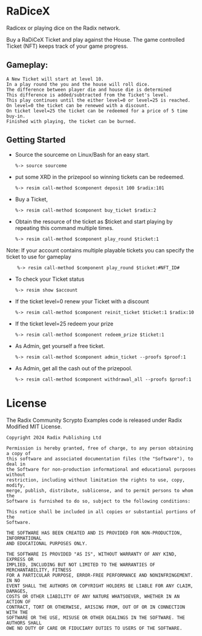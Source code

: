 # RaDiceX

Radicex or playing dice on the Radix network.</br>

Buy a RaDiCeX Ticket and play against the House. The game controlled Ticket (NFT) keeps track of your game progress.</br>

## Gameplay:
    A New Ticket will start at level 10.
    In a play round the you and the house will roll dice.
    The difference between player die and house die is determined
    This difference is added/subtracted from the Ticket's level. 
    This play continues until the either level=0 or level=25 is reached. 
    On level=0 the ticket can be renewed with a discount. 
    On ticket level=25 the ticket can be redeemed for a price of 5 time buy-in.
    Finished with playing, the ticket can be burned.

## Getting Started
-   Source the sourceme on Linux/Bash for an easy start.

        %-> source sourceme
-   put some XRD in the prizepool so winning tickets can be redeemed.
       
        %-> resim call-method $component deposit 100 $radix:101
-   Buy a Ticket,

        %-> resim call-method $component buy_ticket $radix:2
-   Obtain the resource of the ticket as $ticket and start playing by repeating this command multiple times.

        %-> resim call-method $component play_round $ticket:1
Note: If your account contains multiple playable tickets you can specify the ticket to use for gameplay

        %-> resim call-method $component play_round $ticket:#NFT_ID#

-   To check your Ticket status

        %-> resim show $account

-   If the ticket level=0 renew your Ticket with a discount

        %-> resim call-method $component reinit_ticket $ticket:1 $radix:10

-   If the ticket level=25 redeem your prize

        %-> resim call-method $component redeem_prize $ticket:1


-   As Admin, get yourself a free ticket.

        %-> resim call-method $component admin_ticket --proofs $proof:1

-   As Admin, get all the cash out of the prizepool.

        %-> resim call-method $component withdrawal_all --proofs $proof:1


# License

The Radix Community Scrypto Examples code is released under Radix Modified MIT License.

    Copyright 2024 Radix Publishing Ltd

    Permission is hereby granted, free of charge, to any person obtaining a copy of
    this software and associated documentation files (the "Software"), to deal in
    the Software for non-production informational and educational purposes without
    restriction, including without limitation the rights to use, copy, modify,
    merge, publish, distribute, sublicense, and to permit persons to whom the
    Software is furnished to do so, subject to the following conditions:

    This notice shall be included in all copies or substantial portions of the
    Software.

    THE SOFTWARE HAS BEEN CREATED AND IS PROVIDED FOR NON-PRODUCTION, INFORMATIONAL
    AND EDUCATIONAL PURPOSES ONLY.

    THE SOFTWARE IS PROVIDED "AS IS", WITHOUT WARRANTY OF ANY KIND, EXPRESS OR
    IMPLIED, INCLUDING BUT NOT LIMITED TO THE WARRANTIES OF MERCHANTABILITY, FITNESS
    FOR A PARTICULAR PURPOSE, ERROR-FREE PERFORMANCE AND NONINFRINGEMENT. IN NO
    EVENT SHALL THE AUTHORS OR COPYRIGHT HOLDERS BE LIABLE FOR ANY CLAIM, DAMAGES,
    COSTS OR OTHER LIABILITY OF ANY NATURE WHATSOEVER, WHETHER IN AN ACTION OF
    CONTRACT, TORT OR OTHERWISE, ARISING FROM, OUT OF OR IN CONNECTION WITH THE
    SOFTWARE OR THE USE, MISUSE OR OTHER DEALINGS IN THE SOFTWARE. THE AUTHORS SHALL
    OWE NO DUTY OF CARE OR FIDUCIARY DUTIES TO USERS OF THE SOFTWARE.